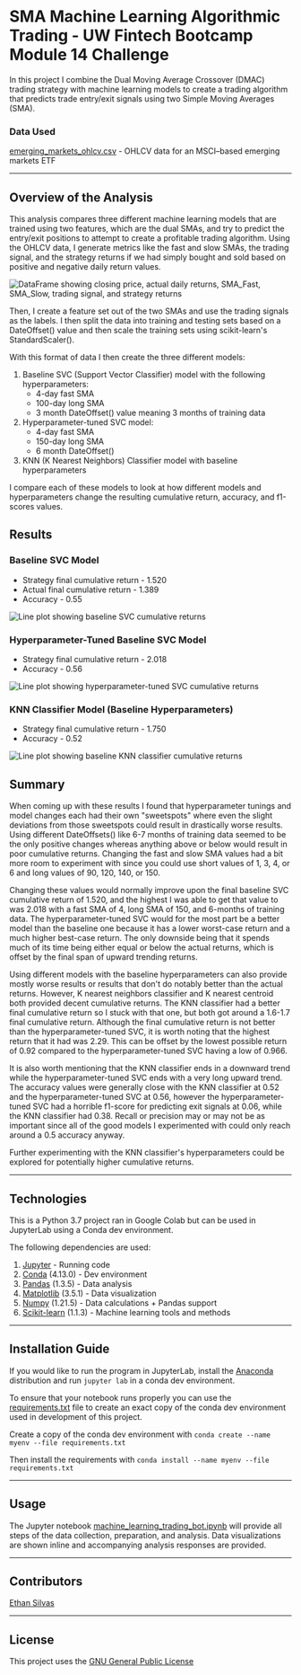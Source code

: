 # SMA Machine Learning Algorithmic Trading - UW Fintech Bootcamp Module 14 Challenge

In this project I combine the Dual Moving Average Crossover (DMAC) trading strategy with machine learning models to create a trading algorithm that predicts trade entry/exit signals using two Simple Moving Averages (SMA). 

### Data Used
[emerging_markets_ohlcv.csv](./Resources/emerging_markets_ohlcv.csv) - OHLCV data for an MSCI–based emerging markets ETF

---

## Overview of the Analysis

This analysis compares three different machine learning models that are trained using two features, which are the dual SMAs, and try to predict the entry/exit positions to attempt to create a profitable trading algorithm. Using the OHLCV data, I generate metrics like the fast and slow SMAs, the trading signal, and the strategy returns if we had simply bought and sold based on positive and negative daily return values. 

![DataFrame showing closing price, actual daily returns, SMA_Fast, SMA_Slow, trading signal, and strategy returns](./Resources/Images/original_data.png)

Then, I create a feature set out of the two SMAs and use the trading signals as the labels. I then split the data into training and testing sets based on a DateOffset() value and then scale the training sets using scikit-learn's StandardScaler(). 

With this format of data I then create the three different models: 
1. Baseline SVC (Support Vector Classifier) model with the following hyperparameters: 
    * 4-day fast SMA 
    * 100-day long SMA 
    * 3 month DateOffset() value meaning 3 months of training data
2. Hyperparameter-tuned SVC model: 
    * 4-day fast SMA 
    * 150-day long SMA 
    * 6 month DateOffset()
3. KNN (K Nearest Neighbors) Classifier model with baseline hyperparameters

I compare each of these models to look at how different models and hyperparameters change the resulting cumulative return, accuracy, and f1-scores values. 

## Results

### Baseline SVC Model 

* Strategy final cumulative return - 1.520
* Actual final cumulative return - 1.389
* Accuracy - 0.55

![Line plot showing baseline SVC cumulative returns](./Plots/baseline_returns_plot.png)

### Hyperparameter-Tuned Baseline SVC Model

* Strategy final cumulative return - 2.018
* Accuracy - 0.56

![Line plot showing hyperparameter-tuned SVC cumulative returns](./Plots/tuned_baseline_returns_plot.png)

### KNN Classifier Model (Baseline Hyperparameters)

* Strategy final cumulative return - 1.750
* Accuracy - 0.52

![Line plot showing baseline KNN classifier cumulative returns](./Plots/knc_returns_plot.png)

## Summary

When coming up with these results I found that hyperparameter tunings and model changes each had their own "sweetspots" where even the slight deviations from those sweetspots could result in drastically worse results. Using different DateOffsets() like 6-7 months of training data seemed to be the only positive changes whereas anything above or below would result in poor cumulative returns. Changing the fast and slow SMA values had a bit more room to experiment with since you could use short values of 1, 3, 4, or 6 and long values of 90, 120, 140, or 150. 

Changing these values would normally improve upon the final baseline SVC cumulative return of 1.520, and the highest I was able to get that value to was 2.018 with a fast SMA of 4, long SMA of 150, and 6-months of training data. The hyperparameter-tuned SVC would for the most part be a better model than the baseline one because it has a lower worst-case return and a much higher best-case return. The only downside being that it spends much of its time being either equal or below the actual returns, which is offset by the final span of upward trending returns. 

Using different models with the baseline hyperparameters can also provide mostly worse results or results that don't do notably better than the actual returns. However, K nearest neighbors classifier and K nearest centroid both provided decent cumulative returns. The KNN classifier had a better final cumulative return so I stuck with that one, but both got around a 1.6-1.7 final cumulative return. Although the final cumulative return is not better than the hyperparameter-tuned SVC, it is worth noting that the highest return that it had was 2.29. This can be offset by the lowest possible return of 0.92 compared to the hyperparameter-tuned SVC having a low of 0.966. 

It is also worth mentioning that the KNN classifier ends in a downward trend while the hyperparameter-tuned SVC ends with a very long upward trend. The accuracy values were generally close with the KNN classifier at 0.52 and the hyperparameter-tuned SVC at 0.56, however the hyperparameter-tuned SVC had a horrible f1-score for predicting exit signals at 0.06, while the KNN classifier had 0.38. Recall or precision may or may not be as important since all of the good models I experimented with could only reach around a 0.5 accuracy anyway. 

Further experimenting with the KNN classifier's hyperparameters could be explored for potentially higher cumulative returns. 

---

## Technologies

This is a Python 3.7 project ran in Google Colab but can be used in JupyterLab using a Conda dev environment. 

The following dependencies are used: 
1. [Jupyter](https://jupyter.org/) - Running code 
2. [Conda](https://github.com/conda/conda) (4.13.0) - Dev environment
3. [Pandas](https://github.com/pandas-dev/pandas) (1.3.5) - Data analysis
4. [Matplotlib](https://github.com/matplotlib/matplotlib) (3.5.1) - Data visualization
5. [Numpy](https://numpy.org/) (1.21.5) - Data calculations + Pandas support
6. [Scikit-learn](https://scikit-learn.org/stable/index.html) (1.1.3) - Machine learning tools and methods

---

## Installation Guide

If you would like to run the program in JupyterLab, install the [Anaconda](https://www.anaconda.com/products/distribution) distribution and run `jupyter lab` in a conda dev environment.

To ensure that your notebook runs properly you can use the [requirements.txt](/Resources/requirements.txt) file to create an exact copy of the conda dev environment used in development of this project. 

Create a copy of the conda dev environment with `conda create --name myenv --file requirements.txt`

Then install the requirements with `conda install --name myenv --file requirements.txt`

---

## Usage

The Jupyter notebook [machine_learning_trading_bot.ipynb](./machine_learning_trading_bot.ipynb) will provide all steps of the data collection, preparation, and analysis. Data visualizations are shown inline and accompanying analysis responses are provided.

---

## Contributors

[Ethan Silvas](https://github.com/ethansilvas)

---

## License

This project uses the [GNU General Public License](https://choosealicense.com/licenses/gpl-3.0/)
